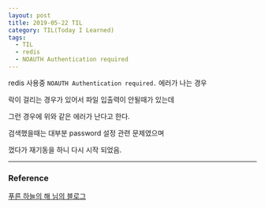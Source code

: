 ```yaml
---
layout: post
title: 2019-05-22 TIL
category: TIL(Today I Learned)
tags:
  - TIL
  - redis
  - NOAUTH Authentication required
---
```




redis 사용중 `NOAUTH Authentication required.` 에러가 나는 경우

락이 걸리는 경우가 있어서 파일 입출력이 안될때가 있는데

그런 경우에 위와 같은 에러가 난다고 한다.



검색했을때는 대부분 password 설정 관련 문제였으며

껐다가 재기동을 하니 다시 시작 되었음.

---

### Reference

[푸른 하늘의 해 님의 블로그](https://m.blog.naver.com/PostView.nhn?blogId=k97b1114&logNo=220561971349&proxyReferer=https%3A%2F%2Fwww.google.com%2F)

